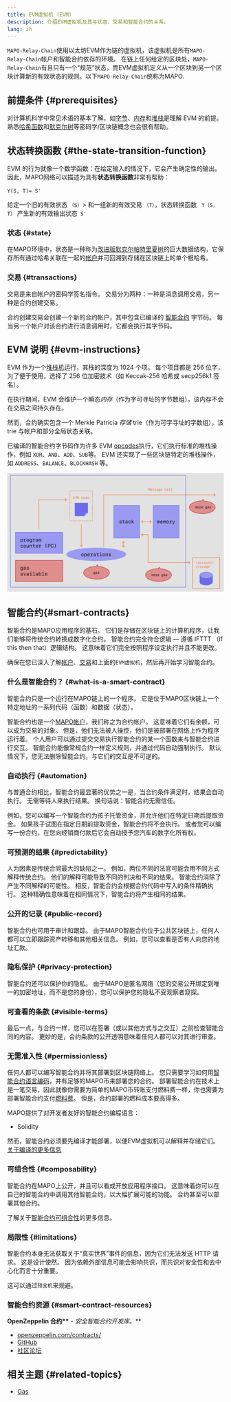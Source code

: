 ```yaml
---
title: EVM虚拟机 (EVM)
description: 介绍EVM虚拟机及其与状态、交易和智能合约的关系。
lang: zh
---
```


`MAPO-Relay-Chain`使用以太坊EVM作为链的虚拟机，该虚拟机是所有`MAPO-Relay-Chain`帐户和智能合约依存的环境。 在链上任何给定的区块处，`MAPO-Relay-Chain`有且只有一个“规范”状态，而EVM虚拟机定义从一个区块到另一个区块计算新的有效状态的规则。以下`MAPO-Relay-Chain`统称为MAPO.

## 前提条件 {#prerequisites}

对计算机科学中常见术语的基本了解，如[字节](https://wikipedia.org/wiki/Byte)、[内存](https://wikipedia.org/wiki/Computer_memory)和[堆栈](<https://wikipedia.org/wiki/Stack_(abstract_data_type)>)是理解 EVM 的前提。 熟悉[哈希函数](https://wikipedia.org/wiki/Cryptographic_hash_function)和[默克尔树](https://wikipedia.org/wiki/Merkle_tree)等密码学/区块链概念也会很有帮助。


## 状态转换函数 {#the-state-transition-function}

EVM 的行为就像一个数学函数：在给定输入的情况下，它会产生确定性的输出。 因此，MAPO网络可以描述为具有**状态转换函数**非常有帮助：

```
Y(S, T)= S'
```

给定一个旧的有效状态 `（S）`> 和一组新的有效交易 `（T）`，状态转换函数 ` Y（S，T）` 产生新的有效输出状态` S'`

### 状态 {#state}

在MAPO环境中，状态是一种称为[改进版默克尔帕特里夏树](/docs/base/mpt/index.md)的巨大数据结构，它保存所有通过哈希关联在一起的[帐户](/docs/base/accounts/index.md)并可回溯到存储在区块链上的单个根哈希。

### 交易 {#transactions}

交易是来自帐户的密码学签名指令。 交易分为两种：一种是消息调用交易，另一种是合约创建交易。

合约创建交易会创建一个新的合约帐户，其中包含已编译的 [智能合约](/docs/mapo-stack/compatible-evm/index.md) 字节码。 每当另一个帐户对该合约进行消息调用时，它都会执行其字节码。

## EVM 说明 {#evm-instructions}

EVM 作为一个[堆栈机](https://wikipedia.org/wiki/Stack_machine)运行，其栈的深度为 1024 个项。 每个项目都是 256 位字，为了便于使用，选择了 256 位加密技术（如 Keccak-256 哈希或 secp256k1 签名）。

在执行期间，EVM 会维护一个瞬态*内存*（作为字可寻址的字节数组），该内存不会在交易之间持久存在。

然而，合约确实包含一个 Merkle Patricia _存储_ trie（作为可字寻址的字数组），该 trie 与帐户和部分全局状态关联。

已编译的智能合约字节码作为许多 EVM [opcodes](/docs/mapo-stack/compatible-evm/index.md)执行，它们执行标准的堆栈操作，例如 `XOR`、`AND`、`ADD`、`SUB`等。 EVM 还实现了一些区块链特定的堆栈操作，如 `ADDRESS`、`BALANCE`、`BLOCKHASH` 等。

![表明 EVM 操作需要 Gas 的图表](./evm-gas.jpg)


## 智能合约{#smart-contracts}

智能合约是MAPO应用程序的基石。 它们是存储在区块链上的计算机程序，让我们能够将传统合约转换成数字化合约。 智能合约完全符合逻辑 — 遵循 IFTTT （if this then that）逻辑结构。 这意味着它们完全按照程序设定执行并且不能更改。

确保在您已深入了解[帐户](/docs/base/accounts/index.md)、[交易](/docs/base/transactions/index.md)和上面的`EVM虚拟机`，然后再开始学习智能合约。

### 什么是智能合约？ {#what-is-a-smart-contract}

智能合约只是一个运行在MAPO链上的一个程序。 它是位于MAPO区块链上一个特定地址的一系列代码（函数）和数据（状态）。

智能合约也是一个[MAPO帐户](/docs/base/accounts/index.md)，我们称之为合约帐户。 这意味着它们有余额，可以成为交易的对象。 但是，他们无法被人操控，他们是被部署在网络上作为程序运行着。 个人用户可以通过提交交易执行智能合约的某一个函数来与智能合约进行交互。 智能合约能像常规合约一样定义规则，并通过代码自动强制执行。 默认情况下，您无法删除智能合约，与它们的交互是不可逆的。

### 自动执行 {#automation}

与普通合约相比，智能合约最显著的优势之一是，当合约条件满足时，结果会自动执行。 无需等待人来执行结果。 换句话说：智能合约无需信任。

例如，您可以编写一个智能合约为孩子托管资金，并允许他们在特定日期后提取资金。 如果孩子试图在指定日期前提取资金，智能合约将不会执行。 或者您可以编写一份合约，在您向经销商付款后它会自动授予您汽车的数字化所有权。

### 可预测的结果 {#predictability}

人为因素是传统合同最大的缺陷之一。 例如，两位不同的法官可能会用不同方式解释传统合约。 他们的解释可能导致不同的判决和不同的结果。 智能合约消除了产生不同解释的可能性。 相反，智能合约会根据合约代码中写入的条件精确执行。 这种精确性意味着在相同情况下，智能合约将产生相同的结果。

### 公开的记录 {#public-record}

智能合约也可用于审计和跟踪。 由于MAPO智能合约位于公共区块链上，任何人都可以立即跟踪资产转移和其他相关信息。 例如，您可以查看是否有人向您的地址汇款。

### 隐私保护 {#privacy-protection}

智能合约还可以保护你的隐私。 由于MAPO是匿名网络（您的交易公开绑定到唯一的加密地址，而不是您的身份），您可以保护您的隐私不受观察者窥探。

### 可查看的条款 {#visible-terms}

最后一点，与合约一样，您可以在签署（或以其他方式与之交互）之前检查智能合同的内容。 更妙的是，合约条款的公开透明意味着任何人都可以对其进行审查。


### 无需准入性 {#permissionless}

任何人都可以编写智能合约并将其部署到区块链网络上。 您只需要学习如何用[智能合约语言编码](/docs/mapo-stack/compatible-evm/solidity.md)，并有足够的MAPO币来部署您的合约。 部署智能合约在技术上是一笔交易，因此就像你需要为简单的MAPO币转账支付燃料费一样，你也需要为部署智能合约支付[燃料费](/docs/base/gas/index.md)。 但是，合约部署的燃料成本要高得多。

MAPO提供了对开发者友好的智能合约编程语言：

- Solidity

然而，智能合约必须要先编译才能部署，以便EVM虚拟机可以解释并存储它们。 [关于编译的更多信息](/docs/mapo-stack/compatible-evm/compile.md)

### 可组合性 {#composability}

智能合约在MAPO上公开，并且可以看成开放应用程序接口。 这意味着你可以在自己的智能合约中调用其他智能合约，以大幅扩展可能的功能。 合约甚至可以部署其他合约。

了解关于[智能合约可组合性](/docs/mapo-stack/compatible-evm/composability.md)的更多信息。

### 局限性 {#limitations}

智能合约本身无法获取关于“真实世界”事件的信息，因为它们无法发送 HTTP 请求。 这是设计使然。 因为依赖外部信息可能会影响共识，而共识对安全性和去中心化而言十分重要。

这可以通过`预言机`来规避。


### 智能合约资源 {#smart-contract-resources}

**OpenZeppelin 合约\*\*** - _安全智能合约开发库。_\*\*

- [openzeppelin.com/contracts/](https://openzeppelin.com/contracts/)
- [GitHub](https://github.com/OpenZeppelin/openzeppelin-contracts)
- [社区论坛](https://forum.openzeppelin.com/c/general/16)


## 相关主题 {#related-topics}

- [Gas](/docs/base/gas/index.md)
